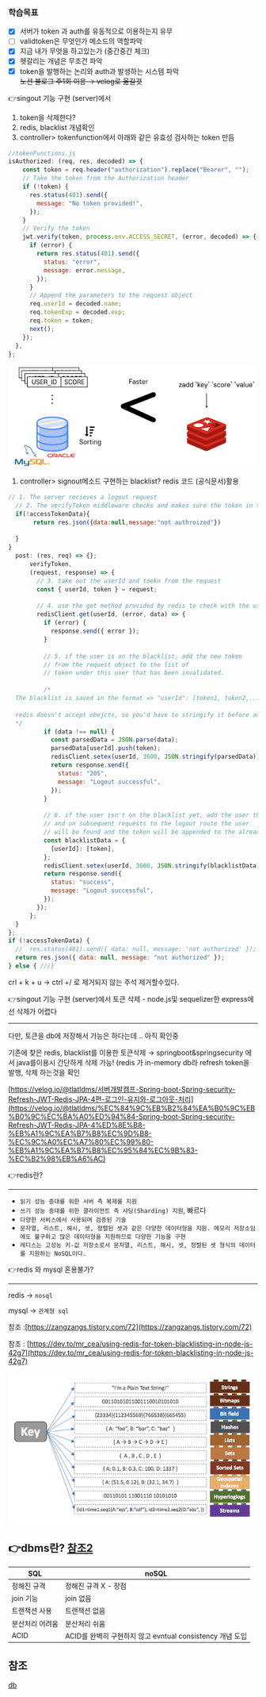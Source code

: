 ### 학습목표

- [x]  서버가 token 과 auth를 유동적으로 이용하는지 유무
- [ ]  validtoken은 무엇인가 메소드의 역할파악
- [x]  지금 내가 무엇을 하고있는가 (중간중간 체크)
- [x]  헷갈리는 개념은 무조건 파악
- [x]  token을 발행하는 논리와 auth과 발생하는 시스템 파악<br/>
  ~~노션 블로그 주1회 이용 → velog로 옮길것~~

👉singout 기능 구현 (server)에서

1.  token을 삭제한다?
2. redis, blacklist 개념확인
3. controller> tokenfunction에서 아래와 같은 유효성 검사하는 token 만듬

```jsx
//tokenFunctions.js
isAuthorized: (req, res, decoded) => {
    const token = req.header("authorization").replace("Bearer", "");
    // Take the token from the Authorization header
    if (!token) {
      res.status(403).send({
        message: "No token provided!",
      });
    }
    // Verify the token
    jwt.verify(token, process.env.ACCESS_SECRET, (error, decoded) => {
      if (error) {
        return res.status(401).send({
          status: "error",
          message: error.message,
        });
      }
      // Append the parameters to the request object
      req.userId = decoded.name;
      req.tokenExp = decoded.exp;
      req.token = token;
      next();
    });
  },
};
```

![reidx](../img/redis.png)

1. controller> signout메소드 구현하는 blacklist? redis 코드 (공식문서)활용

 
 


```jsx
// 1. The server recieves a logout request
  // 2. The verifyToken middleware checks and makes sure the token in the request object is valid
  if(!accessTokenData){
       return res.json({data:null,message:"not authroized"})
       
  }
}
  post: (res, req) => {};
      verifyToken,
      (request, response) => {
        // 3. take out the userId and toekn from the request
        const { userId, token } = request;

        // 4. use the get method provided by redis to check with the userId to see if the user exists in the blacklist
        redisClient.get(userId, (error, data) => {
          if (error) {
            response.send({ error });
          }

          // 5. if the user is on the blacklist, add the new token
          // from the request object to the list of
          // token under this user that has been invalidated.

          /*
  The blacklist is saved in the format => "userId": [token1, token2,...]

  redis doesn't accept obejcts, so you'd have to stringify it before adding
  */
          if (data !== null) {
            const parsedData = JSON.parse(data);
            parsedData[userId].push(token);
            redisClient.setex(userId, 3600, JSON.stringify(parsedData));
            return response.send({
              status: "205",
              message: "Logout successful",
            });
          }

          // 6. if the user isn't on the blacklist yet, add the user the token
          // and on subsequent requests to the logout route the user
          // will be found and the token will be appended to the already existing list.
          const blacklistData = {
            [userId]: [token],
          };
          redisClient.setex(userId, 3600, JSON.stringify(blacklistData));
          return response.send({
            status: "success",
            message: "Logout successful",
          });
        });
      };
  }
};
if (!accessTokenData) {
  //  res.status(401).send({ data: null, message: 'not authorized' });
  return res.json({ data: null, message: "not authorized" });
} else { ///}
```
 

 crl + k + u   → ctrl +/  로 제거되지 않는 주석 제거할수있다.

👉singout 기능 구현 (server)에서 토큰 삭제 - node.js및 sequelizer한 express에선 삭제가 어렵다

---

다만, 토큰을 db에 저장해서 가능은 하다는데 .. 아직 확인중

기존에 찾은 redis, blacklist를 이용한 토큰삭제   → springboot&springsecurity 에서 java를이용시 간단하게 삭제 가능! (redis 가 in-memory db라 refresh token을 발행, 삭제 하는것을 확인

[https://velog.io/@tlatldms/서버개발캠프-Spring-boot-Spring-security-Refresh-JWT-Redis-JPA-4편-로그인-유지와-로그아웃-처리](https://velog.io/@tlatldms/%EC%84%9C%EB%B2%84%EA%B0%9C%EB%B0%9C%EC%BA%A0%ED%94%84-Spring-boot-Spring-security-Refresh-JWT-Redis-JPA-4%ED%8E%B8-%EB%A1%9C%EA%B7%B8%EC%9D%B8-%EC%9C%A0%EC%A7%80%EC%99%80-%EB%A1%9C%EA%B7%B8%EC%95%84%EC%9B%83-%EC%B2%98%EB%A6%AC)





👉redis란?

---

- `읽기 성능 증대를 위한 서버 측 복제를 지원`
- `쓰기 성능 증대를 위한 클라이언트 측 샤딩(Sharding) 지원`, 빠르다
- `다양한 서비스에서 사용되며 검증된 기술`
- `문자열, 리스트, 해시, 셋, 정렬된 셋과 같은 다양한 데이터형을 지원. 메모리 저장소임에도 불구하고 많은 데이터형을 지원하므로 다양한 기능을 구현`
- `레디스는 고성능 키-값 저장소로서 문자열, 리스트, 해시, 셋, 정렬된 셋 형식의 데이터를 지원하는 NoSQL이다.`

👉redis 와 mysql 혼용불가?

---

redis → `nosql` 

mysql → `관계형 sql` 

참조 :[https://zangzangs.tistory.com/72](https://zangzangs.tistory.com/72)

참조 : [https://dev.to/mr_cea/using-redis-for-token-blacklisting-in-node-js-42g7](https://dev.to/mr_cea/using-redis-for-token-blacklisting-in-node-js-42g7)

![reidx](../img/key.png)

👉dbms란?
[참조2](https://m.blog.naver.com/icbanq/221720815999)
---



| SQL | noSQL |
| --- | --- |
| 정해진 규격 | 정해진 규격 X - 장점 |
| join 기능 | join 없음 |
| 트랜잭션 사용 | 트랜잭션 없음 |
| 분산처리 어려움 | 분산처리 쉬움 |
| ACID | ACID를 완벽히 구현하지 않고 evntual consistency 개념 도입 |

## 참조

[db](https://sjh836.tistory.com/97)
